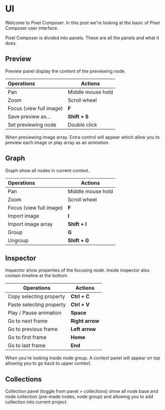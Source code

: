 # UI
Welcome to Pixel Composer. In this post we're looking at the basic of Pixel Composer user interface.

Pixel Composer is divided into panels. These are all the panels and what it does.

## Preview
Preview panel display the content of the previewing node.

| Operations              | Actions           |
| :---------------------- | ----------------- |
| Pan                     | Middle mouse hold |
| Zoom                    | Scroll wheel      |
| Focus (view full image) | **F**             |
| Save preview as...      | **Shift + S**     |
| Set previewing node     | Double click      |

​When previewing image array. Extra control will appear which allow you to preview each image or play array as an animation.

## Graph
​Graph show all nodes in current context.

| Operations              | Actions           |
| :---------------------- | ----------------- |
| Pan                     | Middle mouse hold |
| Zoom                    | Scroll wheel      |
| Focus (view full image) | **F**             |
| Import image            | **I**             |
| Import image array      | **Shift + I**     |
| Group                   | **G**             |
| Ungroup                 | **Shift + G**     |

## Inspector
Inspector show properties of the focusing node. Inside inspector also contain timeline at the bottom.

| Operations               | Actions         |
| ------------------------ | --------------- |
| Copy selecting property  | **Ctrl + C**    |
| Paste selecting property | **Ctrl + V**    |
| Play / Pause animation   | **Space**       |
| Go to next frame         | **Right arrow** |
| Go to previous frame     | **Left arrow**  |
| Go to first frame        | **Home**        |
| Go to last frame         | **End**         |

​When you're looking inside node group. A context panel will appear on top allowing you to go back to upper context.  

## Collections
​Collection panel (toggle from panel > collections) show all node base and node collection (pre-made nodes, node group) and allowing you to add collection into current project.

